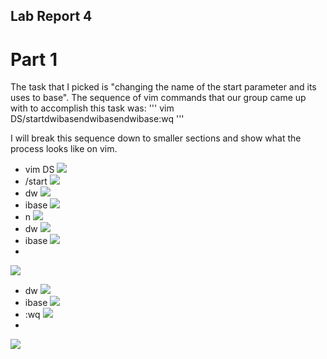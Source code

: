 ## Lab Report 4

# Part 1

The task that I picked is "changing the name of the start parameter and its uses to base". The sequence of vim commands that our group came up with to accomplish this task was: 
'''
vim D<Tab>S<Tab><Enter>/start<Enter>dwibase<Esc>ndwibase<Esc>ndwibase<Esc>:wq<Enter>
'''

I will break this sequence down to smaller sections and show what the process looks like on vim. 
- vim D<Tab>S<Tab><Enter>
![](vim.png)
- /start<Enter>
![](start.png)
- dw
![](dw.png)
- ibase
![](ibase.png)
- <Esc>n
![](n.png)
- dw
![](dw2.png)
- ibase 
![](ibase2.png)
- <Esc>
![](n2.png)
- dw
![](dw3.png)
- ibase 
![](ibase3.png)
- <Esc>:wq
![](wq.png)
- <Enter>
![](save.png)
